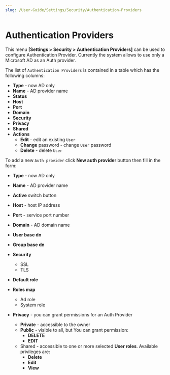 ```yaml
---
slug: /User-Guide/Settings/Security/Authentication-Providers
---
```


# Authentication Providers


This menu **[Settings > Security > Authentication Providers]** can be used to configure  Authentication Provider. Currently the system allows to use only a Microsoft AD as an Auth provider.

The list of `Authentication Providers`  is contained in a table which has the following columns:

- **Type** - now AD only
- **Name** - AD provider name
- **Status**  
- **Host**  
- **Port** 
- **Domain** 
- **Security**
- **Privacy**
- **Shared**
- **Actions**
  - **Edit** - edit an existing `User`  
  - **Change** password - change `User` password  
  - **Delete** - delete   `User` 



To add a new `Auth provider`  click **New auth provider** button then fill in the form:

- **Type** - now AD only
- **Name** - AD provider name 
- **Active** switch button  
- **Host** - host IP address
- **Port** - service port number  
- **Domain** - AD domain name
- **User base dn** 
- **Group base dn** 
- **Security**
  - SSL
  - TLS
- **Default role**
- **Roles map**
  - Ad role
  - System role

- **Privacy** - you can grant permissions for an Auth Provider
  - **Private** - accessible to the owner
  - **Public** - visible to all, but You can grant permission:
    - **DELETE**
    - **EDIT**
  - Shared - accessible to one or more selected **User roles**. Available privileges are:
    - **Delete**
    - **Edit**
    - **View**
